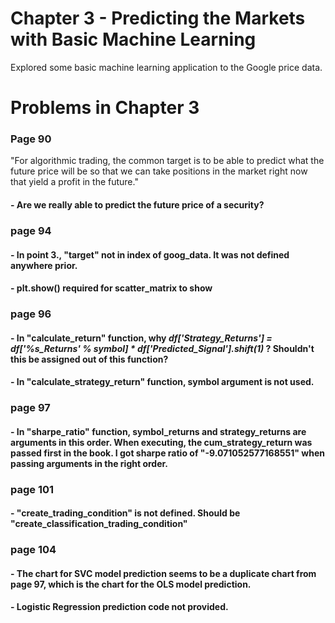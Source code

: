 # Chapter 3 - Predicting the Markets with Basic Machine Learning

Explored some basic machine learning application to the Google price data.

# Problems in Chapter 3

### Page 90 
"For algorithmic trading, the common target is to be able to
predict what the future price will be so that we can take
positions in the market right now that yield a profit
in the future."

#### - Are we really able to predict the future price of a security?


### page 94
#### - In point 3., "target" not in index of goog_data. It was not defined anywhere prior. 
#### - plt.show() required for scatter_matrix to show


### page 96
#### - In "calculate_return" function, why *df['Strategy_Returns'] = df['%s_Returns' % symbol] * df['Predicted_Signal'].shift(1)* ? Shouldn't this be assigned out of this function?
#### - In "calculate_strategy_return" function, symbol argument is not used.


### page 97
#### - In "sharpe_ratio" function, symbol_returns and strategy_returns are arguments in this order. When executing, the cum_strategy_return was passed first in the book. I got sharpe ratio of "-9.071052577168551" when passing arguments in the right order.


### page 101
#### - "create_trading_condition" is not defined. Should be "create_classification_trading_condition"


### page 104
#### - The chart for SVC model prediction seems to be a duplicate chart from page 97, which is the chart for the OLS model prediction.
#### - Logistic Regression prediction code not provided.




